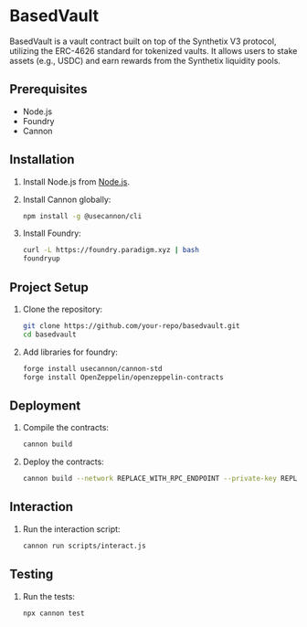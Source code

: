 # BasedVault

BasedVault is a vault contract built on top of the Synthetix V3 protocol, utilizing the ERC-4626 standard for tokenized vaults. It allows users to stake assets (e.g., USDC) and earn rewards from the Synthetix liquidity pools.

## Prerequisites

- Node.js
- Foundry
- Cannon

## Installation

1. Install Node.js from [Node.js](https://nodejs.org/).

2. Install Cannon globally:
   ```sh
   npm install -g @usecannon/cli
   ```
3. Install Foundry:
   ```sh
   curl -L https://foundry.paradigm.xyz | bash
   foundryup
   ```

## Project Setup

1. Clone the repository:

   ```sh
   git clone https://github.com/your-repo/basedvault.git
   cd basedvault
   ```

2. Add libraries for foundry:

   ```sh
   forge install usecannon/cannon-std
   forge install OpenZeppelin/openzeppelin-contracts
   ```

## Deployment

1. Compile the contracts:

   ```sh
   cannon build
   ```

2. Deploy the contracts:
   ```sh
   cannon build --network REPLACE_WITH_RPC_ENDPOINT --private-key REPLACE_WITH_KEY_THAT_HAS_GAS_TOKENS
   ```

## Interaction

1. Run the interaction script:
   ```sh
   cannon run scripts/interact.js
   ```

## Testing

1. Run the tests:
   ```sh
   npx cannon test
   ```
